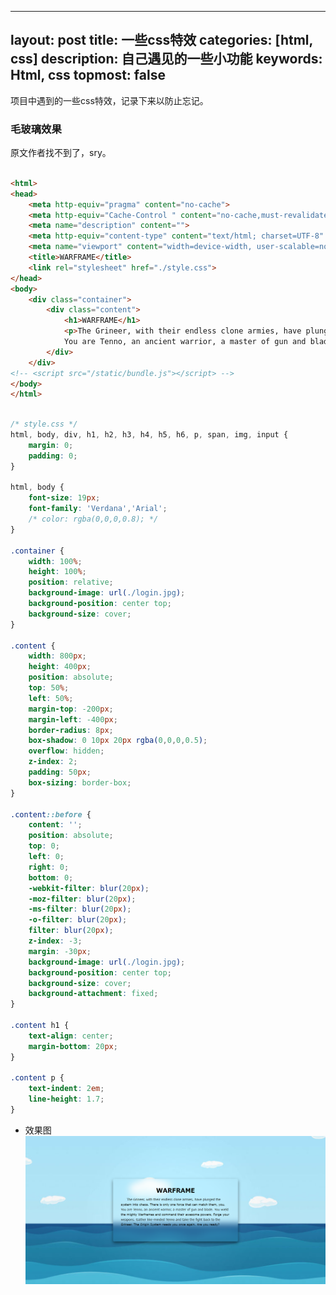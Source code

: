 <!--
 * @Author: Li Jian
 * @Date: 2020-07-31 09:18:52
 * @LastEditTime: 2020-07-31 09:37:53
 * @LastEditors: Li Jian
 * @Description: 
 * @FilePath: /TcTOrz.github.io/_posts/2020-07-31-css-use.md
 * @Motto: MMMMMMMM
--> 
---
layout: post
title: 一些css特效
categories: [html, css]
description: 自己遇见的一些小功能
keywords: Html, css
topmost: false
---

项目中遇到的一些css特效，记录下来以防止忘记。

### 毛玻璃效果
原文作者找不到了，sry。

```html

<html>
<head>
	<meta http-equiv="pragma" content="no-cache"> 
    <meta http-equiv="Cache-Control " content="no-cache,must-revalidate"> 
    <meta name="description" content="">
    <meta http-equiv="content-type" content="text/html; charset=UTF-8" />
    <meta name="viewport" content="width=device-width, user-scalable=no, initial-scale=1, maximum-scale=1">
	<title>WARFRAME</title>
	<link rel="stylesheet" href="./style.css">
</head>
<body>
	<div class="container">
		<div class="content">
			<h1>WARFRAME</h1>	
			<p>The Grineer, with their endless clone armies, have plunged the system into chaos. There is only one force that can match them, you.
			You are Tenno, an ancient warrior, a master of gun and blade. You wield the mighty Warframes and command their awesome powers. Forge your weapons. Gather like-minded Tenno and take the fight back to the Grineer. The Origin System needs you once again. Are you ready?</p>	
		</div>
	</div>
<!-- <script src="/static/bundle.js"></script> -->
</body>
</html>

```

```css

/* style.css */
html, body, div, h1, h2, h3, h4, h5, h6, p, span, img, input {
	margin: 0;
	padding: 0;
}

html, body {
	font-size: 19px;
	font-family: 'Verdana','Arial';
	/* color: rgba(0,0,0,0.8); */
}

.container {
	width: 100%;
	height: 100%;
	position: relative;
	background-image: url(./login.jpg);
	background-position: center top;
	background-size: cover;
}

.content {
	width: 800px;
	height: 400px;
	position: absolute;
	top: 50%;
	left: 50%;
	margin-top: -200px;
	margin-left: -400px;
	border-radius: 8px;
	box-shadow: 0 10px 20px rgba(0,0,0,0.5);
	overflow: hidden;
	z-index: 2;
	padding: 50px;
	box-sizing: border-box;
}

.content::before {
	content: '';
	position: absolute;
	top: 0;
	left: 0;
	right: 0;
	bottom: 0;
	-webkit-filter: blur(20px);
	-moz-filter: blur(20px);
	-ms-filter: blur(20px);
	-o-filter: blur(20px);
	filter: blur(20px);
	z-index: -3;
	margin: -30px;
	background-image: url(./login.jpg);
	background-position: center top;
	background-size: cover;
	background-attachment: fixed;
}

.content h1 {
	text-align: center;
	margin-bottom: 20px;
}

.content p {
	text-indent: 2em;
	line-height: 1.7;
}

```

- 效果图
![Image text](../assets/images/毛玻璃效果.png)